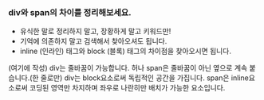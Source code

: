 ### div와 span의 차이를 정리해보세요.

- 유식한 말로 정리하지 말고, 장황하게 말고 키워드만!
- 기억에 의존하지 말고 검색해서 찾아오셔도 됩니다.
- inline (인라인) 태그와 block (블록) 태그의 차이점을 찾아오시면 됩니다.

(여기에 작성)
div는 줄바꿈이 가능합니다. 허나 span은 줄바꿈이 아닌 옆으로 계속 붙습니다.(한 줄로만)
div는 block요소로써 독립적인 공간을 가집니다. span은 inline요소로써 코딩된 영역만 차지하며 좌우로 나란히만 배치가 가능한 요소입니다.
